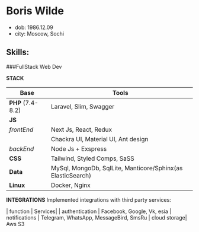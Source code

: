 # Boris Wilde
- dob: 1986.12.09
- city: Moscow, Sochi

## Skills:

 ###FullStack Web Dev

**STACK**

| Base      | Tools |
| ----------- | ----------- |
| **PHP** (7.4-8.2)| Laravel, Slim, Swagger       |
| **JS**                  |          |
|  *frontEnd*     | Next Js, React, Redux         |
|                     | Chackra UI, Material UI, Ant design         |
|  *backEnd*      | Node Js + Exspress                 |
|  **CSS**      | Tailwind, Styled Comps, SaSS                 |
|  **Data**      | MySql, MongoDb, SqlLite, Manticore/Sphinx(as ElasticSearch)                 |
|  **Linux**      | Docker, Nginx                 |

**INTEGRATIONS**
Implemented integrations with third party services:

| function | Services|
| authentication   | Facebook, Google, Vk, esia
| notifications | Telegram, WhatsApp, MessageBird, SmsRu
| cloud storage| Aws S3
